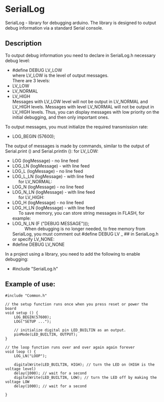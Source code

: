 # SerialLog
SerialLog - library for debugging arduino.
The library is designed to output debug information via a standard Serial console.

## Description
To output debug information you need to declare in SerialLog.h necessary debug level:  
- #define DEBUG LV_LOW  
where LV_LOW is the level of output messages.  
There are 3 levels:
- LV_LOW
- LV_NORMAL
- LV_HIGH  
Messages with LV_LOW level will not be output in LV_NORMAL and LV_HIGH levels.
Messages with level LV_NORMAL will not be output in LV_HIGH levels.
Thus, you can display messages with low priority on the initial debugging, and then only important ones.

To output messages, you must initialize the required transmission rate:  
- LOG_BEGIN (57600);

The output of messages is made by commands, similar to the output of Serial.print () and Serial.println ():
for LV_LOW:  
- LOG (logMessage) - no line feed  
- LOG_LN (logMessage) - with line feed  
- LOG_L (logMessage) - no line feed  
- LOG_L_LN (logMessage) - with line feed  
    
for LV_NORMAL:  
- LOG_N (logMessage) - no line feed  
- LOG_N_LN (logMessage) - with line feed  
    
for LV_HIGH:  
- LOG_H (logMessage) - no line feed  
- LOG_H_LN (logMessage) - with line feed  
    
To save memory, you can store string messages in FLASH, for example:  
- LOG_N_LN (F ("DEBUG MESSAGE")));  
         
When debugging is no longer needed, to free memory from SerialLog, you must comment out #define DEBUG LV _ ## in SerialLog.h
or specify LV_NONE:  
- #define DEBUG LV_NONE  

In a project using a library, you need to add the following to enable debugging:  
- #include "SerialLog.h"  

## Example of use:
```
#include "Common.h"

// the setup function runs once when you press reset or power the board
void setup () {
    LOG_BEGIN(57600);
    LOG("SETUP ...");

    // initialize digital pin LED_BUILTIN as an output.
    pinMode(LED_BUILTIN, OUTPUT);
}

// the loop function runs over and over again again forever
void loop () {
    LOG_LN("LOOP");

    digitalWrite(LED_BUILTIN, HIGH); // turn the LED on (HIGH is the voltage level)
    delay(1000); // wait for a second
    digitalWrite(LED_BUILTIN, LOW); // turn the LED off by making the voltage LOW
    delay(1000); // wait for a second

}
```
